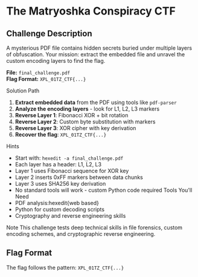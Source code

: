 # The Matryoshka Conspiracy CTF

## Challenge Description
A mysterious PDF file contains hidden secrets buried under multiple layers of obfuscation. 
Your mission: extract the embedded file and unravel the custom encoding layers to find the flag.

**File:** `final_challenge.pdf`  
**Flag Format:** `XPL_01TZ_CTF{...}`  


Solution Path
1. **Extract embedded data** from the PDF using tools like `pdf-parser`
2. **Analyze the encoding layers** - look for L1, L2, L3 markers
3. **Reverse Layer 1**: Fibonacci XOR + bit rotation
4. **Reverse Layer 2**: Custom byte substitution with markers  
5. **Reverse Layer 3**: XOR cipher with key derivation
6. **Recover the flag**: `XPL_01TZ_CTF{...}`

 Hints
- Start with: `hexedit -a final_challenge.pdf`
- Each layer has a header: L1, L2, L3
- Layer 1 uses Fibonacci sequence for XOR key
- Layer 2 inserts 0xFF markers between data chunks
- Layer 3 uses SHA256 key derivation
- No standard tools will work - custom Python code required
Tools You'll Need
- PDF analysis:hexedit{web based}
- Python for custom decoding scripts
- Cryptography and reverse engineering skills

Note
This challenge tests deep technical skills in file forensics, custom encoding schemes, and cryptographic reverse engineering.

## Flag Format
The flag follows the pattern: `XPL_01TZ_CTF{...}`
